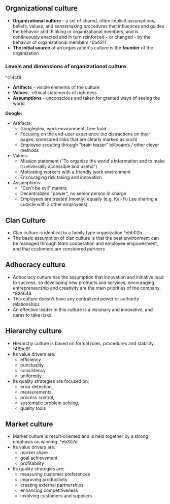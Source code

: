 ## Organizational culture
+ **Organizational culture** - a set of shared, often implicit assumptions, beliefs, values, and sensemaking procedures that influences and guides the behavior and thinking or organizational members, and is continuously enacted and in turn reinforced - or changed - by the behavior of organizational members ^0a4311
+ **The initial source** of an organization's culture is the **founder** of the organization

### Levels and dimensions of organizational culture:

^c14cf8

+ **Artifacts** - visible elements of the culture
+ **Values** - ethical statements of rightness
+ **Assumptions** - unconscious and taken for granted ways of seeing the world

**Google:**
+ Artifacts:
	+ Googleplex, work environment, free food
	+ Focusing on the end-user experience (no distractions on their pages, sponsored links that are clearly marked as such)
	+ Employee scouting through "brain teaser" billboards / other clever methods
+ Values:
	+ Mission statement ("To organize the world's information and to make it universally accessible and useful")
	+ Motivating workers with a friendly work environment
	+ Encouraging risk taking and innovation
+ Assumptions:
	+ "Don't be evil" mantra
	+ Decentralized "power", no senior person in charge
	+ Employees are treated (mostly) equally (e.g. Kai-Fu Lee sharing a cubicle with 2 other employees)

## Clan Culture
+ Clan culture is identical to a family type organization ^ebb02b
+ The basic assumption of clan culture is that the best environment can be managed through team cooperation and employee empowerment, and that customers are considered partners
## Adhocracy culture
+ Adhocracy culture has the assumption that innovation and initiative lead to success, so developing new products and services, encouraging entrepreneurship and creativity are the main priorities of the company. ^82a648
+ This culture doesn't have any centralized power or authority relationships
+ An effective leader in this culture is a visionary and innovative, and dares to take risks.
## Hierarchy culture
+ Hierarchy culture is based on formal rules, procedures and stability. ^48be6f
+ Its value drivers are:
	+ efficiency
	+ punctuality
	+ consistency
	+ uniformity
+ Its quality strategies are focused on:
	+ error detection,
	+ measurements,
	+ process control,
	+ systematic problem solving,
	+ quality tools
## Market culture
+ Market culture is result-oriented and is held together by a strong emphasis on winning. ^eb307d
+ Its value drivers are:
	+ market share
	+ goal achievement
	+ profitability
+ Its quality strategies are:
	+ measuring customer preferences
	+ improving productivity
	+ creating external partnerships
	+ enhancing competitiveness
	+ involving customers and suppliers
